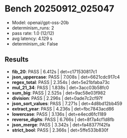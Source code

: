 # Bench 20250912_025047
- Model: openai/gpt-oss-20b
- determinism_runs: 2
- pass rate: 1.0 (12/12)
- avg latency: 4.129 s
- determinism_ok: False

## Results
- **fib_20**: PASS | 6.412s | det=c171530817c1
- **json_uppercase**: PASS | 7.008s | det=6621cdc917c4
- **regex_total**: PASS | 2.354s | det=5e21bfaba73c
- **mul_21_34**: PASS | 1.838s | det=3acc03b58fc0
- **sum_big**: PASS | 2.525s | det=9ac58e03f982
- **division**: PASS | 2.296s | det=0ade7c2cf97f
- **json_sort_values**: PASS | 7.271s | det=4d8bd12bb459
- **extract_year**: PASS | 4.236s | det=fbc7843acd86
- **lowercase**: PASS | 3.136s | det=e4ecd6fc1189
- **reverse_digits**: PASS | 6.766s | det=8f7a4cf1d8fb
- **json_merge**: PASS | 3.342s | det=fa48377f42fa
- **strict_bool**: PASS | 2.366s | det=5ffe533b830f